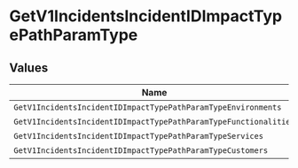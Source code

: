 # GetV1IncidentsIncidentIDImpactTypePathParamType


## Values

| Name                                                             | Value                                                            |
| ---------------------------------------------------------------- | ---------------------------------------------------------------- |
| `GetV1IncidentsIncidentIDImpactTypePathParamTypeEnvironments`    | environments                                                     |
| `GetV1IncidentsIncidentIDImpactTypePathParamTypeFunctionalities` | functionalities                                                  |
| `GetV1IncidentsIncidentIDImpactTypePathParamTypeServices`        | services                                                         |
| `GetV1IncidentsIncidentIDImpactTypePathParamTypeCustomers`       | customers                                                        |